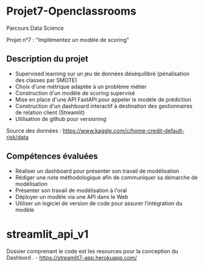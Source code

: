# Projet7-Openclassrooms
Parcours Data Science

Projet n°7 : "Implémentez un modèle de scoring"

## Description du projet
* Supervised learning sur un jeu de données déséquilibré (pénalisation des classes par  SMOTE)
* Choix d'une métrique adaptée à un problème métier 
* Construction d'un modèle de scoring supervisé
* Mise en place d'une API FastAPI pour appeler le modèle de prédiction 
* Construction d'un dashboard interactif à destination des gestionnaires de relation client (Streamlit)
* Utilisation de github pour versioning

Source des données : https://www.kaggle.com/c/home-credit-default-risk/data

## Compétences évaluées
* Réaliser un dashboard pour présenter son travail de modélisation
* Rédiger une note méthodologique afin de communiquer sa démarche de modélisation
* Présenter son travail de modélisation à l'oral
* Déployer un modèle via une API dans le Web
* Utiliser un logiciel de version de code pour assurer l’intégration du modèle




# streamlit_api_v1

Dossier comprenant le code est les resources pour la conception du Dashbord .
    -  https://streamlit7-app.herokuapp.com/

